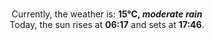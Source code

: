 <p  align="center"><br/>Currently, the weather is: <b> 15°C, <i>moderate rain</i></b></br>Today, the sun rises at <b>06:17</b> and sets at <b>17:46</b>.</p>